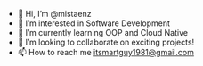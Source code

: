 - 👋 Hi, I’m @mistaenz
- 👀 I’m interested in Software Development
- 🌱 I’m currently learning OOP and Cloud Native
- 💞️ I’m looking to collaborate on exciting projects!
- 📫 How to reach me itsmartguy1981@gmail.com

<!---
mistaenz/mistaenz is a ✨ special ✨ repository because its `README.md` (this file) appears on your GitHub profile.
You can click the Preview link to take a look at your changes.
--->
